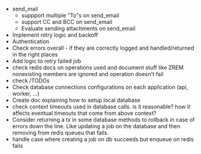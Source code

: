 - send_mail
    - suppport multiple "To"s on send_email
    - support CC and BCC on send_email
    - Evaluate sending attachments on send_email
- Implement retry logic and backoff
- Authentication
- Check errors overall - if they are correctly logged and handled/returned in the right places
- Add logic to retry failed job
- check redis docs on operations used and document stuff like ZREM nonexisting members are ignored and operation doesn't fail
- check /TODOs
- Check database connections configurations on each application (api, worker, ...)
- Create doc explaining how to setup local database
- check context timeouts used in database calls. is it reasonable? how it affects eventual timeouts that come from above context?
- Consider returning a tx in some database methods to rollback in case of errors down the line. Like updating a job on the database and then
removing from redis queueu that fails.
- handle case where creating a job on db succeeds but enqueue on redis fails